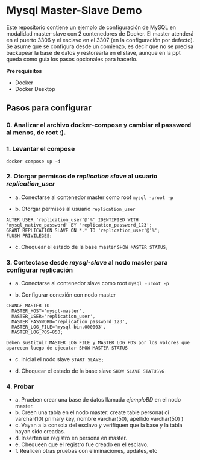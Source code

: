 # Mysql Master-Slave Demo 

Este repositorio contiene un ejemplo de configuración de MySQL en modalidad master-slave con 2 contenedores de Docker. El master atenderá en el puerto 3306 y el esclavo en el 3307 (en la configuración por defecto).
Se asume que se configura desde un comienzo, es decir que no se precisa backupear la base de datos y restorearla en el slave, aunque en la ppt queda como guía los pasos opcionales para hacerlo. 


**Pre requisitos**
* Docker
* Docker Desktop

## Pasos para configurar
### 0. Analizar el archivo docker-compose y cambiar el password al menos, de root :).
### 1. Levantar el compose
```
docker compose up -d
```

### 2. Otorgar permisos de *replication slave* al usuario *replication_user*

* a. Conectarse al contenedor master como root `mysql -uroot -p`

* b. Otorgar permisos al usuario `replication_user`
```
ALTER USER 'replication_user'@'%' IDENTIFIED WITH 'mysql_native_password' BY 'replication_password_123';
GRANT REPLICATION SLAVE ON *.* TO 'replication_user'@'%';
FLUSH PRIVILEGES;
```

* c. Chequear el estado de la base master `SHOW MASTER STATUS;`

### 3. Contectase desde *mysql-slave* al nodo master para configurar replicación

* a. Conectarse al contenedor slave como root `mysql -uroot -p`

* b. Configurar conexión con nodo master
```
CHANGE MASTER TO
  MASTER_HOST='mysql-master',
  MASTER_USER='replication_user',
  MASTER_PASSWORD='replication_password_123',
  MASTER_LOG_FILE='mysql-bin.000003',
  MASTER_LOG_POS=850;
```

```
Deben sustituir MASTER_LOG_FILE y MASTER_LOG_POS por los valores que aparecen luego de ejecutar SHOW MASTER STATUS
```

* c. Inicial el nodo slave `START SLAVE;`

* d. Chequear el estado de la base slave `SHOW SLAVE STATUS\G`

### 4. Probar

* a. Prueben crear una base de datos llamada *ejemploBD* en el nodo master. 
* b. Creen una tabla en el nodo master: 
create table persona(
    ci varchar(10) primary key,
    nombre varchar(50),
    apellido varchar(50)
)
* c. Vayan a la consola del esclavo y verifiquen que la base y la tabla hayan sido creadas. 
* d. Inserten un registro en persona en master.
* e. Chequeen que el registro fue creado en el esclavo.
* f. Realicen otras pruebas con eliminaciones, updates, etc 
